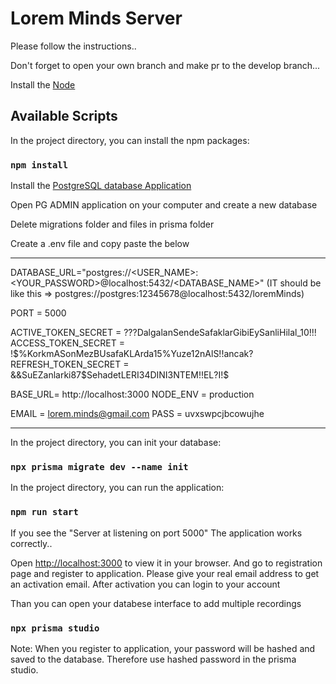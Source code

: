 # Lorem Minds Server 

Please follow the instructions..

Don't forget to open your own branch and make pr to the develop branch...

Install the  [Node](https://nodejs.dev/en/download/)

## Available Scripts

In the project directory, you can install the npm packages:

### `npm install`

Install the  [PostgreSQL database Application](https://www.postgresql.org/download/)

Open PG ADMIN application on your computer and create a new database 

Delete migrations folder and files in prisma folder

Create a .env file  and copy paste the below 

________________________________________________________________

DATABASE_URL="postgres://<USER_NAME>:<YOUR_PASSWORD>@localhost:5432/<DATABASE_NAME>"
(IT should be like this => postgres://postgres:12345678@localhost:5432/loremMinds)

PORT = 5000

ACTIVE_TOKEN_SECRET = ???DalgalanSendeSafaklarGibiEySanliHilal_10!!!
ACCESS_TOKEN_SECRET = !$%KorkmASonMezBUsafaKLArda15%Yuze12nAlS!!ancak?
REFRESH_TOKEN_SECRET = &&SuEZanlarki87$SehadetLERI34DINI3NTEM!!EL?I!$

BASE_URL= http://localhost:3000
NODE_ENV = production

EMAIL = lorem.minds@gmail.com
PASS = uvxswpcjbcowujhe

________________________________________________________________

In the project directory, you can init your database:

### `npx prisma migrate dev --name init`


In the project directory, you can run the application:

### `npm run start`

If you see the "Server at listening on port 5000" 
The application works correctly..

Open [http://localhost:3000](http://localhost:3000) to view it in your browser.
And go to registration page and register to application.
Please give your real email address to get an activation email.
After activation you can login to your account

Than you can open your databese interface to add multiple recordings 

### `npx prisma studio`

Note: When you register to application, your  password will be hashed and saved to the database. Therefore use hashed password in the prisma studio.

